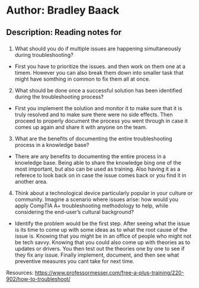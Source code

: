 
# Author: Bradley Baack

## Description: Reading notes for

### 


1)  What should you do if multiple issues are happening simultaneously during troubleshooting?
  - First you have to prioritize the issues. and then work on them one at a timem. However you can also break them down into smaller task that might have somthing in common to fix them all at once.

2) What should be done once a successful solution has been identified during the troubleshooting process?
  - First you implement the solution and monitor it to make sure that it is truly resolved and to make sure there were no side effects. Then proceed to properly document the process you went through in case it comes up again and share it with anyone on the team. 

3)  What are the benefits of documenting the entire troubleshooting process in a knowledge base?
  - There are any benefits to documenting the entire process in a knowledge base. Being able to share the knowledge bing one of the most important, but also can be used as training. Also having it as a referece to look back on in case the issue comes back or you find it in another area. 

4) Think about a technological device particularly popular in your culture or community. Imagine a scenario where issues arise: how would you apply CompTIA A+ troubleshooting methodology to help, while considering the end-user’s cultural background?
  - Identify the problem would be the first step. After seeing what the issue is its time to come up with some ideas as to what the root cause of the issue is. Knowing that you might be in an office of people who might not be tech savvy. Knowing that you could also come up with theories as to updates or drivers. You then test out the theories  one by one to see if they fix any issue. Finally implement, document, and then see what preventive measures you cant take for next time. 


Resources: 
https://www.professormesser.com/free-a-plus-training/220-902/how-to-troubleshoot/

